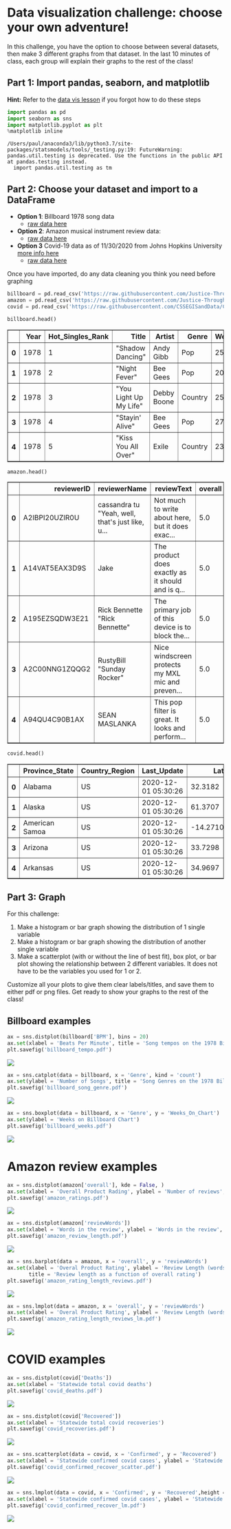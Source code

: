 # Data visualization challenge: choose your own adventure!

In this challenge, you have the option to choose between several datasets, then make 3 different graphs from that dataset. In the last 10 minutes of class, each group will explain their graphs to the rest of the class!


## Part 1: Import pandas, seaborn, and matplotlib

**Hint:** Refer to the [data vis lesson](https://github.com/Justice-Through-Code/fall_2020/blob/master/lessons/31_data_visualization/data_vis.md) if you forgot how to do these steps


```python
import pandas as pd
import seaborn as sns
import matplotlib.pyplot as plt
%matplotlib inline
```

    /Users/paul/anaconda3/lib/python3.7/site-packages/statsmodels/tools/_testing.py:19: FutureWarning: pandas.util.testing is deprecated. Use the functions in the public API at pandas.testing instead.
      import pandas.util.testing as tm


## Part 2: Choose your dataset and import to a DataFrame

* **Option 1**: Billboard 1978 song data
    * [raw data here](https://raw.githubusercontent.com/Justice-Through-Code/fall_2020/master/datasets/billboard_1978.csv)
* **Option 2**: Amazon musical instrument review data:
    * [raw data here](https://raw.githubusercontent.com/Justice-Through-Code/fall_2020/master/datasets/musical_instrument_reviews.csv)
* **Option 3** Covid-19 data as of 11/30/2020 from Johns Hopkins University [more info here](https://github.com/CSSEGISandData/COVID-19)
    * [raw data here](https://raw.githubusercontent.com/CSSEGISandData/COVID-19/master/csse_covid_19_data/csse_covid_19_daily_reports_us/11-30-2020.csv)
    
    
Once you have imported, do any data cleaning you think you need before graphing


```python
billboard = pd.read_csv('https://raw.githubusercontent.com/Justice-Through-Code/fall_2020/master/datasets/billboard_1978.csv')
amazon = pd.read_csv('https://raw.githubusercontent.com/Justice-Through-Code/fall_2020/master/datasets/musical_instrument_reviews.csv')
covid = pd.read_csv('https://raw.githubusercontent.com/CSSEGISandData/COVID-19/master/csse_covid_19_data/csse_covid_19_daily_reports_us/11-30-2020.csv')
```


```python
billboard.head()
```




<div>
<table border="1" class="dataframe">
  <thead>
    <tr style="text-align: right;">
      <th></th>
      <th>Year</th>
      <th>Hot_Singles_Rank</th>
      <th>Title</th>
      <th>Artist</th>
      <th>Genre</th>
      <th>Weeks_On_Chart</th>
      <th>Peak_Chart_Position</th>
      <th>Maj_Min</th>
      <th>BPM</th>
    </tr>
  </thead>
  <tbody>
    <tr>
      <th>0</th>
      <td>1978</td>
      <td>1</td>
      <td>"Shadow Dancing"</td>
      <td>Andy Gibb</td>
      <td>Pop</td>
      <td>25.0</td>
      <td>1</td>
      <td>Min</td>
      <td>102</td>
    </tr>
    <tr>
      <th>1</th>
      <td>1978</td>
      <td>2</td>
      <td>"Night Fever"</td>
      <td>Bee Gees</td>
      <td>Pop</td>
      <td>20.0</td>
      <td>1</td>
      <td>Min</td>
      <td>110</td>
    </tr>
    <tr>
      <th>2</th>
      <td>1978</td>
      <td>3</td>
      <td>"You Light Up My Life"</td>
      <td>Debby Boone</td>
      <td>Country</td>
      <td>25.0</td>
      <td>1</td>
      <td>Maj</td>
      <td>78</td>
    </tr>
    <tr>
      <th>3</th>
      <td>1978</td>
      <td>4</td>
      <td>"Stayin' Alive"</td>
      <td>Bee Gees</td>
      <td>Pop</td>
      <td>27.0</td>
      <td>1</td>
      <td>Min</td>
      <td>103</td>
    </tr>
    <tr>
      <th>4</th>
      <td>1978</td>
      <td>5</td>
      <td>"Kiss You All Over"</td>
      <td>Exile</td>
      <td>Country</td>
      <td>23.0</td>
      <td>1</td>
      <td>Maj</td>
      <td>104</td>
    </tr>
  </tbody>
</table>
</div>




```python
amazon.head()
```




<div>
<table border="1" class="dataframe">
  <thead>
    <tr style="text-align: right;">
      <th></th>
      <th>reviewerID</th>
      <th>reviewerName</th>
      <th>reviewText</th>
      <th>overall</th>
      <th>summary</th>
      <th>reviewTime</th>
      <th>reviewWords</th>
    </tr>
  </thead>
  <tbody>
    <tr>
      <th>0</th>
      <td>A2IBPI20UZIR0U</td>
      <td>cassandra tu "Yeah, well, that's just like, u...</td>
      <td>Not much to write about here, but it does exac...</td>
      <td>5.0</td>
      <td>good</td>
      <td>02 28, 2014</td>
      <td>51</td>
    </tr>
    <tr>
      <th>1</th>
      <td>A14VAT5EAX3D9S</td>
      <td>Jake</td>
      <td>The product does exactly as it should and is q...</td>
      <td>5.0</td>
      <td>Jake</td>
      <td>03 16, 2013</td>
      <td>104</td>
    </tr>
    <tr>
      <th>2</th>
      <td>A195EZSQDW3E21</td>
      <td>Rick Bennette "Rick Bennette"</td>
      <td>The primary job of this device is to block the...</td>
      <td>5.0</td>
      <td>It Does The Job Well</td>
      <td>08 28, 2013</td>
      <td>77</td>
    </tr>
    <tr>
      <th>3</th>
      <td>A2C00NNG1ZQQG2</td>
      <td>RustyBill "Sunday Rocker"</td>
      <td>Nice windscreen protects my MXL mic and preven...</td>
      <td>5.0</td>
      <td>GOOD WINDSCREEN FOR THE MONEY</td>
      <td>02 14, 2014</td>
      <td>35</td>
    </tr>
    <tr>
      <th>4</th>
      <td>A94QU4C90B1AX</td>
      <td>SEAN MASLANKA</td>
      <td>This pop filter is great. It looks and perform...</td>
      <td>5.0</td>
      <td>No more pops when I record my vocals.</td>
      <td>02 21, 2014</td>
      <td>28</td>
    </tr>
  </tbody>
</table>
</div>




```python
covid.head()
```




<div>
<table border="1" class="dataframe">
  <thead>
    <tr style="text-align: right;">
      <th></th>
      <th>Province_State</th>
      <th>Country_Region</th>
      <th>Last_Update</th>
      <th>Lat</th>
      <th>Long_</th>
      <th>Confirmed</th>
      <th>Deaths</th>
      <th>Recovered</th>
      <th>Active</th>
      <th>FIPS</th>
      <th>Incident_Rate</th>
      <th>Total_Test_Results</th>
      <th>People_Hospitalized</th>
      <th>Case_Fatality_Ratio</th>
      <th>UID</th>
      <th>ISO3</th>
      <th>Testing_Rate</th>
      <th>Hospitalization_Rate</th>
    </tr>
  </thead>
  <tbody>
    <tr>
      <th>0</th>
      <td>Alabama</td>
      <td>US</td>
      <td>2020-12-01 05:30:26</td>
      <td>32.3182</td>
      <td>-86.9023</td>
      <td>249524</td>
      <td>3578</td>
      <td>161946.0</td>
      <td>84000.0</td>
      <td>1.0</td>
      <td>5089.018668</td>
      <td>1584347.0</td>
      <td>NaN</td>
      <td>1.433930</td>
      <td>84000001.0</td>
      <td>USA</td>
      <td>32312.609049</td>
      <td>NaN</td>
    </tr>
    <tr>
      <th>1</th>
      <td>Alaska</td>
      <td>US</td>
      <td>2020-12-01 05:30:26</td>
      <td>61.3707</td>
      <td>-152.4044</td>
      <td>32576</td>
      <td>121</td>
      <td>7165.0</td>
      <td>25290.0</td>
      <td>2.0</td>
      <td>4453.041166</td>
      <td>1011396.0</td>
      <td>NaN</td>
      <td>0.371439</td>
      <td>84000002.0</td>
      <td>USA</td>
      <td>138254.789521</td>
      <td>NaN</td>
    </tr>
    <tr>
      <th>2</th>
      <td>American Samoa</td>
      <td>US</td>
      <td>2020-12-01 05:30:26</td>
      <td>-14.2710</td>
      <td>-170.1320</td>
      <td>0</td>
      <td>0</td>
      <td>NaN</td>
      <td>0.0</td>
      <td>60.0</td>
      <td>0.000000</td>
      <td>1988.0</td>
      <td>NaN</td>
      <td>NaN</td>
      <td>16.0</td>
      <td>ASM</td>
      <td>3572.904872</td>
      <td>NaN</td>
    </tr>
    <tr>
      <th>3</th>
      <td>Arizona</td>
      <td>US</td>
      <td>2020-12-01 05:30:26</td>
      <td>33.7298</td>
      <td>-111.4312</td>
      <td>326817</td>
      <td>6639</td>
      <td>52438.0</td>
      <td>267740.0</td>
      <td>4.0</td>
      <td>4490.035813</td>
      <td>2253689.0</td>
      <td>NaN</td>
      <td>2.031412</td>
      <td>84000004.0</td>
      <td>USA</td>
      <td>30962.723238</td>
      <td>NaN</td>
    </tr>
    <tr>
      <th>4</th>
      <td>Arkansas</td>
      <td>US</td>
      <td>2020-12-01 05:30:26</td>
      <td>34.9697</td>
      <td>-92.3731</td>
      <td>157359</td>
      <td>2502</td>
      <td>138696.0</td>
      <td>16161.0</td>
      <td>5.0</td>
      <td>5214.354544</td>
      <td>1683457.0</td>
      <td>NaN</td>
      <td>1.589995</td>
      <td>84000005.0</td>
      <td>USA</td>
      <td>55784.172862</td>
      <td>NaN</td>
    </tr>
  </tbody>
</table>
</div>



## Part 3: Graph

For this challenge:

1. Make a histogram or bar graph showing the distribution of 1 single variable
2. Make a histogram or bar graph showing the distribution of another single variable
3. Make a scatterplot (with or without the line of best fit), box plot, or bar plot showing the relationship between 2 different variables. It does not have to be the variables you used for 1 or 2. 

Customize all your plots to give them clear labels/titles, and save them to either pdf or png files. Get ready to show your graphs to the rest of the class!

## Billboard examples


```python
ax = sns.distplot(billboard['BPM'], bins = 20)
ax.set(xlabel = 'Beats Per Minute', title = 'Song tempos on the 1978 Billboard Hot 100')
plt.savefig('billboard_tempo.pdf')
```


![](images/output_10_0.png)



```python
ax = sns.catplot(data = billboard, x = 'Genre', kind = 'count')
ax.set(ylabel = 'Number of Songs', title = 'Song Genres on the 1978 Billboard Hot 100')
plt.savefig('billboard_song_genre.pdf')
```


![](images/output_11_0.png)



```python
ax = sns.boxplot(data = billboard, x = 'Genre', y = 'Weeks_On_Chart')
ax.set(ylabel = 'Weeks on Billboard Chart')
plt.savefig('billboard_weeks.pdf')
```


![](images/output_12_0.png)


# Amazon review examples


```python
ax = sns.distplot(amazon['overall'], kde = False, )
ax.set(xlabel = 'Overall Product Rading', ylabel = 'Number of reviews', title = 'Product Ratings')
plt.savefig('amazon_ratings.pdf')
```


![](images/output_14_0.png)



```python
ax = sns.distplot(amazon['reviewWords'])
ax.set(xlabel = 'Words in the review', ylabel = 'Words in the review', title = 'Length of product reviews')
plt.savefig('amazon_review_length.pdf')
```


![](images/output_15_0.png)



```python
ax = sns.barplot(data = amazon, x = 'overall', y = 'reviewWords')
ax.set(xlabel = 'Overal Product Rating', ylabel = 'Review Length (words)', 
       title = 'Review length as a function of overall rating')
plt.savefig('amazon_rating_length_reviews.pdf')
```


![](images/output_16_0.png)



```python
ax = sns.lmplot(data = amazon, x = 'overall', y = 'reviewWords')
ax.set(xlabel = 'Overal Product Rating', ylabel = 'Review Length (words)')
plt.savefig('amazon_rating_length_reviews_lm.pdf')
```


![](images/output_17_0.png)


# COVID examples


```python
ax = sns.distplot(covid['Deaths'])
ax.set(xlabel = 'Statewide total covid deaths')
plt.savefig('covid_deaths.pdf')
```


![](images/output_19_0.png)



```python
ax = sns.distplot(covid['Recovered'])
ax.set(xlabel = 'Statewide total covid recoveries')
plt.savefig('covid_recoveries.pdf')
```


![](images/output_20_0.png)



```python
ax = sns.scatterplot(data = covid, x = 'Confirmed', y = 'Recovered')
ax.set(xlabel = 'Statewide confirmed covid cases', ylabel = 'Statewide confirmed covid recoveries')
plt.savefig('covid_confirmed_recover_scatter.pdf')
```


![](images/output_21_0.png)



```python
ax = sns.lmplot(data = covid, x = 'Confirmed', y = 'Recovered',height = 5, aspect = 2)
ax.set(xlabel = 'Statewide confirmed covid cases', ylabel = 'Statewide confirmed covid recoveries')
plt.savefig('covid_confirmed_recover_lm.pdf')
```


![](images/output_22_0.png)



```python

```

